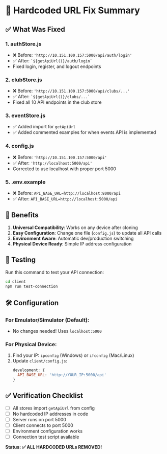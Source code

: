# 🔧 Hardcoded URL Fix Summary

## ✅ What Was Fixed

### 1. **authStore.js**
- ❌ Before: `'http://10.151.100.157:5000/api/auth/login'`
- ✅ After: `` `${getApiUrl()}/auth/login` ``
- Fixed login, register, and logout endpoints

### 2. **clubStore.js** 
- ❌ Before: `'http://10.151.100.157:5000/api/clubs/...'`
- ✅ After: `` `${getApiUrl()}/clubs/...` ``
- Fixed all 10 API endpoints in the club store

### 3. **eventStore.js**
- ✅ Added import for `getApiUrl` 
- ✅ Added commented examples for when events API is implemented

### 4. **config.js**
- ❌ Before: `'http://10.151.100.157:5000/api'`
- ✅ After: `'http://localhost:5000/api'`
- Corrected to use localhost with proper port 5000

### 5. **.env.example**
- ❌ Before: `API_BASE_URL=http://localhost:8000/api`
- ✅ After: `API_BASE_URL=http://localhost:5000/api`

## 🚀 Benefits

1. **Universal Compatibility**: Works on any device after cloning
2. **Easy Configuration**: Change one file (`config.js`) to update all API calls
3. **Environment Aware**: Automatic dev/production switching
4. **Physical Device Ready**: Simple IP address configuration

## 🧪 Testing

Run this command to test your API connection:
```bash
cd client
npm run test-connection
```

## 🛠️ Configuration

### For Emulator/Simulator (Default):
- No changes needed! Uses `localhost:5000`

### For Physical Device:
1. Find your IP: `ipconfig` (Windows) or `ifconfig` (Mac/Linux)
2. Update `client/config.js`:
   ```javascript
   development: {
     API_BASE_URL: 'http://YOUR_IP:5000/api'
   }
   ```

## ✅ Verification Checklist

- [ ] All stores import `getApiUrl` from config
- [ ] No hardcoded IP addresses in code
- [ ] Server runs on port 5000
- [ ] Client connects to port 5000
- [ ] Environment configuration works
- [ ] Connection test script available

**Status: ✅ ALL HARDCODED URLs REMOVED!**